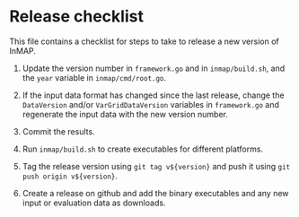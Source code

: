 # Release checklist

This file contains a checklist for steps to take to release a new version of InMAP.

1. Update the version number in `framework.go` and in `inmap/build.sh`, and the `year` variable in `inmap/cmd/root.go`.

1. If the input data format has changed since the last release, change the `DataVersion` and/or `VarGridDataVersion` variables in `framework.go` and regenerate the input data with the new version number.

1. Commit the results.

1. Run `inmap/build.sh` to create executables for different platforms.

1. Tag the release version using `git tag v${version}` and push it using `git push origin v${version}`.

1. Create a release on github and add the binary executables and any new input or evaluation data as downloads.
